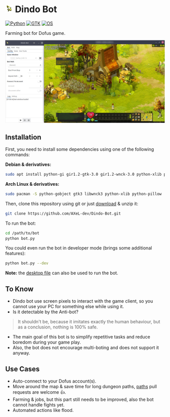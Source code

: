 # ![icon](icons/drago_24.png) Dindo Bot

[![Python](https://img.shields.io/badge/python%20%3E%3D-3.0-blue.svg)](#)
[![GTK](https://img.shields.io/badge/gtk-3.0-brightgreen.svg)](#)
[![OS](https://img.shields.io/badge/os-Linux-orange.svg)](#)

Farming bot for Dofus game.

![screenshot](screenshot.jpg)

## Installation

First, you need to install some dependencies using one of the following commands:

**Debian & derivatives:**
```bash
sudo apt install python-gi gir1.2-gtk-3.0 gir1.2-wnck-3.0 python-xlib python-pil
```

**Arch Linux & derivatives:**
```bash
sudo pacman -S python-gobject gtk3 libwnck3 python-xlib python-pillow
```

Then, clone this repository using git or just [download](https://github.com/AXeL-dev/Dindo-Bot/archive/master.zip) & unzip it:
```bash
git clone https://github.com/AXeL-dev/Dindo-Bot.git
```

To run the bot:
```bash
cd /path/to/bot
python bot.py
```

You could even run the bot in developer mode (brings some additional features):
```bash
python bot.py --dev
```

**Note:** the [desktop file](dindo-bot.desktop) can also be used to run the bot.

## To Know

- Dindo bot use screen pixels to interact with the game client, so you cannot use your PC for something else while using it.
- Is it detectable by the Anti-bot?
> It shouldn't be, because it imitates exactly the human behaviour, but as a conclusion, nothing is 100% safe.
- The main goal of this bot is to simplify repetitive tasks and reduce boredom during your game play.
- Also, the bot does not encourage multi-boting and does not support it anyway.

## Use Cases

- Auto-connect to your Dofus account(s).
- Move around the map & save time for long dungeon paths, [paths](paths) pull requests are welcome :+1:.
- Farming & jobs, but this part still needs to be improved, also the bot cannot handle fights yet.
- Automated actions like flood.
